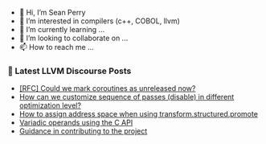 - 👋 Hi, I’m Sean Perry
- 👀 I’m interested in compilers (c++, COBOL, llvm)
- 🌱 I’m currently learning ...
- 💞️ I’m looking to collaborate on ...
- 📫 How to reach me ...

<!---
s66perry/s66perry is a ✨ special ✨ repository because its `README.md` (this file) appears on your GitHub profile.
You can click the Preview link to take a look at your changes.
--->
### 📕 Latest LLVM Discourse Posts

<!-- DISCOURSE-LLVM:START -->
- [[RFC] Could we mark coroutines as unreleased now?](https://discourse.llvm.org/t/rfc-could-we-mark-coroutines-as-unreleased-now/69220#post_8)
- [How can we customize sequence of passes &lpar;disable&rpar; in different optimization level?](https://discourse.llvm.org/t/how-can-we-customize-sequence-of-passes-disable-in-different-optimization-level/69432#post_1)
- [How to assign address space when using transform.structured.promote](https://discourse.llvm.org/t/how-to-assign-address-space-when-using-transform-structured-promote/69366#post_4)
- [Variadic operands using the C API](https://discourse.llvm.org/t/variadic-operands-using-the-c-api/69430#post_2)
- [Guidance in contributing to the project](https://discourse.llvm.org/t/guidance-in-contributing-to-the-project/69008?page=3#post_47)
<!-- DISCOURSE-LLVM:END -->
